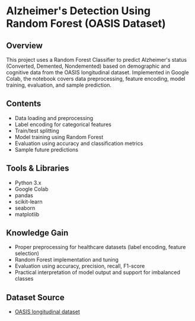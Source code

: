 #  Alzheimer's Detection Using Random Forest (OASIS Dataset)

## Overview
This project uses a Random Forest Classifier to predict Alzheimer's status (Converted, Demented, Nondemented) based on demographic and cognitive data from the OASIS longitudinal dataset. Implemented in Google Colab, the notebook covers data preprocessing, feature encoding, model training, evaluation, and sample prediction.

## Contents
  - Data loading and preprocessing
  - Label encoding for categorical features
  - Train/test splitting
  - Model training using Random Forest
  - Evaluation using accuracy and classification metrics
  - Sample future predictions

## Tools & Libraries
- Python 3.x
- Google Colab
- pandas
- scikit-learn
- seaborn
- matplotlib

## Knowledge Gain
- Proper preprocessing for healthcare datasets (label encoding, feature selection)
- Random Forest implementation and tuning
- Evaluation using accuracy, precision, recall, F1-score
- Practical interpretation of model output and support for imbalanced classes

## Dataset Source
- [OASIS longitudinal dataset](https://www.oasis-brains.org/)
